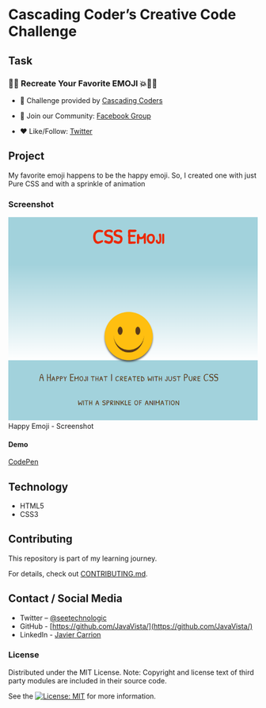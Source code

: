 # Cascading Coder’s Creative Code Challenge

## Task
### 🐝🍈 Recreate Your Favorite EMOJI 💥🏋️‍♀️

- 🎨 Challenge provided by [Cascading Coders](https://twitter.com/CascadingCoders/status/1106390901004357633)

- 👥 Join our Community:
[Facebook Group](https://www.facebook.com/groups/1752972351391061/)

- ❤️ Like/Follow: [Twitter](https://twitter.com/cascadingcoders)

## Project
My favorite emoji happens to be the happy emoji. So,  I created one with just Pure CSS and with a sprinkle of animation

### Screenshot

![Happy Emoji - Screenshot](happyEmoji.png)
Happy Emoji - Screenshot

#### Demo

[CodePen](https://codepen.io/techno-logic/pen/XGypMm)

## Technology

- HTML5
- CSS3

## Contributing

This repository is part of my learning journey.

For details, check out [CONTRIBUTING.md](CONTRIBUTING.md).


## Contact / Social Media

- Twitter – [@seetechnologic](https://twitter.com/seetechnologic)
- GitHub - [https://github.com/JavaVista/](https://github.com/JavaVista/)
- LinkedIn - [Javier Carrion](https://www.linkedin.com/in/technologic)

### License

Distributed under the MIT License. Note: Copyright and license text of third party modules are included in their source code.

See the [![License: MIT](https://img.shields.io/badge/License-MIT-yellow.svg)](LICENSE.md)
for more information.